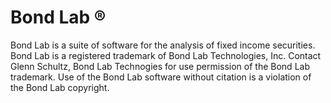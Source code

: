 Bond Lab ®
=======

Bond Lab is a suite of software for the analysis of fixed income securities. Bond Lab is a registered trademark of Bond Lab Technologies, Inc.  Contact Glenn Schultz, Bond Lab Technogies for use permission of the Bond Lab trademark. Use of the Bond Lab software without citation is a violation of the Bond Lab copyright.
